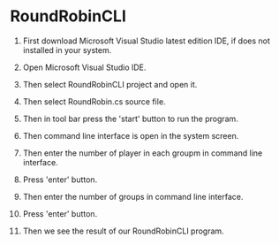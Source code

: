 # RoundRobinCLI
1. First download Microsoft Visual Studio latest edition IDE, if does not installed in your system.

2. Open Microsoft Visual Studio IDE.

3. Then select RoundRobinCLI project and open it.

4. Then select RoundRobin.cs source file.

5. Then in tool bar press the 'start' button to run the program.

6. Then command line interface is open in the system screen.

7. Then enter the number of player in each groupm in command line interface.

8. Press 'enter' button.

9. Then enter the number of groups in command line interface.

10. Press 'enter' button.

11. Then we see the result of our RoundRobinCLI program.
